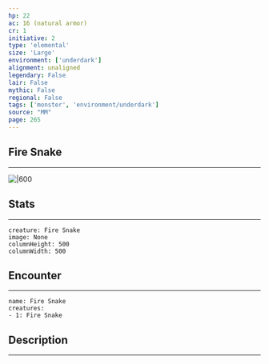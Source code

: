 ```yaml
---
hp: 22
ac: 16 (natural armor)
cr: 1
initiative: 2
type: 'elemental'    
size: 'Large'
environment: ['underdark']
alignment: unaligned
legendary: False
lair: False
mythic: False
regional: False
tags: ['monster', 'environment/underdark']
source: "MM"
page: 265
---
```


## Fire Snake
---

![|600](D:/Program%20Files/5e.tools/img/bestiary/MM/Fire%20Snake.jpg)

## Stats
---

```statblock
creature: Fire Snake
image: None
columnHeight: 500
columnWidth: 500
```

## Encounter
---

```encounter-table
name: Fire Snake
creatures:
- 1: Fire Snake
```

## Description
---




